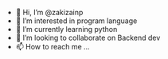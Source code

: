 - 👋 Hi, I’m @zakizainp
- 👀 I’m interested in program language
- 🌱 I’m currently learning python
- 💞️ I’m looking to collaborate on Backend dev
- 📫 How to reach me ...

<!---
zakizainp/zakizainp is a ✨ special ✨ repository because its `README.md` (this file) appears on your GitHub profile.
You can click the Preview link to take a look at your changes.
--->
